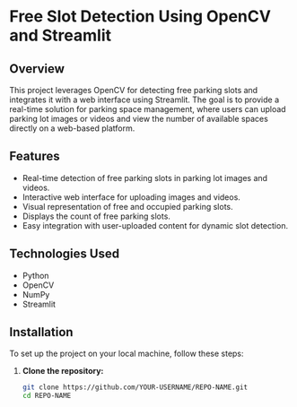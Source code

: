 # Free Slot Detection Using OpenCV and Streamlit

## Overview
This project leverages OpenCV for detecting free parking slots and integrates it with a web interface using Streamlit. The goal is to provide a real-time solution for parking space management, where users can upload parking lot images or videos and view the number of available spaces directly on a web-based platform.

## Features
- Real-time detection of free parking slots in parking lot images and videos.
- Interactive web interface for uploading images and videos.
- Visual representation of free and occupied parking slots.
- Displays the count of free parking slots.
- Easy integration with user-uploaded content for dynamic slot detection.

## Technologies Used
- Python
- OpenCV
- NumPy
- Streamlit

## Installation
To set up the project on your local machine, follow these steps:

1. **Clone the repository:**
   ```bash
   git clone https://github.com/YOUR-USERNAME/REPO-NAME.git
   cd REPO-NAME
